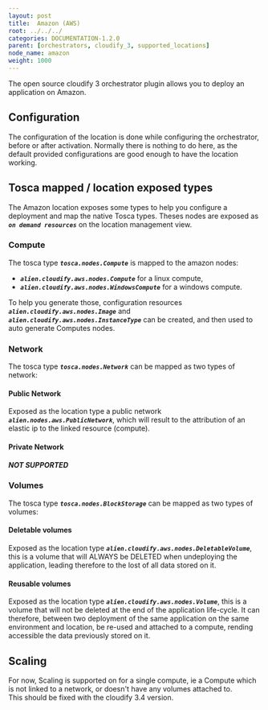 ```yaml
---
layout: post
title:  Amazon (AWS)
root: ../../../
categories: DOCUMENTATION-1.2.0
parent: [orchestrators, cloudify_3, supported_locations]
node_name: amazon
weight: 1000
---
```


The open source cloudify 3 orchestrator plugin allows you to deploy an application on Amazon.

## Configuration
The configuration of the location is done while configuring the orchestrator, before or after activation.
Normally there is nothing to do here, as the default provided configurations are good enough to have the location working.

## Tosca mapped / location exposed types
The Amazon location exposes some types to help you configure a deployment and map the native Tosca types. Theses nodes are exposed as ***`on demand resources`*** on the location management view.  

### Compute
The tosca type ***`tosca.nodes.Compute`*** is mapped to the amazon nodes:

 - ***`alien.cloudify.aws.nodes.Compute`*** for a linux compute,
 - ***`alien.cloudify.aws.nodes.WindowsCompute`*** for a windows compute.

To help you generate those, configuration resources ***`alien.cloudify.aws.nodes.Image`*** and ***`alien.cloudify.aws.nodes.InstanceType`*** can be created, and then used to auto generate Computes nodes.

### Network
The tosca type ***`tosca.nodes.Network`*** can be mapped as two types of network:

#### Public Network
Exposed as the location type a public network ***`alien.nodes.aws.PublicNetwork`***, which will result to the attribution of an elastic ip to the linked resource (compute).  

#### Private Network
***NOT SUPPORTED***

### Volumes
The tosca type ***`tosca.nodes.BlockStorage`*** can be mapped as two types of volumes:  

#### Deletable volumes
Exposed as the location type ***`alien.cloudify.aws.nodes.DeletableVolume`***, this is a volume that will ALWAYS be DELETED when undeploying the application, leading therefore to the lost of all data stored on it.

#### Reusable volumes
Exposed as the location type ***`alien.cloudify.aws.nodes.Volume`***, this is a volume that will not be deleted at the end of the application life-cycle. It can therefore, between two deployment of the same application on the same environment and location, be re-used and attached to a compute, rending accessible the data previously stored on it.

## Scaling
For now, Scaling is supported on for a single compute, ie a Compute which is not linked to a network, or doesn't have any volumes attached to.  
This should be fixed with the cloudify 3.4 version.
